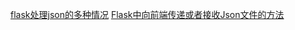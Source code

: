 [flask处理json的多种情况](http://blog.csdn.net/zhu_free/article/details/50396616)
[Flask中向前端传递或者接收Json文件的方法](https://segmentfault.com/a/1190000007605055)